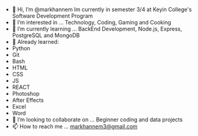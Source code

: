 - 👋 Hi, I’m @markhannem
Im currently in semester 3/4 at Keyin College's Software Development Program 
- 👀 I’m interested in ...
Technology, Coding, Gaming and Cooking
- 🌱 I’m currently learning ...
BackEnd Development, Node.js, Express, PostgreSQL and MongoDB
- 👀 Already learned:
- Python
- Git
- Bash
- HTML
- CSS
- JS
- REACT
- Photoshop
- After Effects
- Excel
- Word
- 💞️ I’m looking to collaborate on ...
Beginner coding and data projects
- 📫 How to reach me ...
markhannem3@gmail.com

<!---
markhannem/markhannem is a ✨ special ✨ repository because its `README.md` (this file) appears on your GitHub profile.
You can click the Preview link to take a look at your changes.
--->
